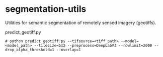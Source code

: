 # segmentation-utils
Utilities for semantic segmentation of remotely sensed imagery (geotiffs). 

predict_geotiff.py

``` Usage example:
# python predict_geotiff.py --tifsource=<tiff_path> --model=<model_path> --tilesize=512 --preprocess=DeepLabV3 --rowlimit=2000 --drop_alpha_threshold=1 --overlap=1
```
